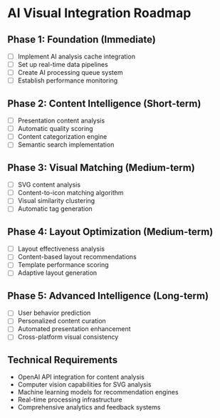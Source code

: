 # AI Visual Integration Roadmap

## Phase 1: Foundation (Immediate)
- [ ] Implement AI analysis cache integration
- [ ] Set up real-time data pipelines
- [ ] Create AI processing queue system
- [ ] Establish performance monitoring

## Phase 2: Content Intelligence (Short-term)
- [ ] Presentation content analysis
- [ ] Automatic quality scoring
- [ ] Content categorization engine
- [ ] Semantic search implementation

## Phase 3: Visual Matching (Medium-term)
- [ ] SVG content analysis
- [ ] Content-to-icon matching algorithm
- [ ] Visual similarity clustering
- [ ] Automatic tag generation

## Phase 4: Layout Optimization (Medium-term)
- [ ] Layout effectiveness analysis
- [ ] Content-based layout recommendations
- [ ] Template performance scoring
- [ ] Adaptive layout generation

## Phase 5: Advanced Intelligence (Long-term)
- [ ] User behavior prediction
- [ ] Personalized content curation
- [ ] Automated presentation enhancement
- [ ] Cross-platform visual consistency

## Technical Requirements
- OpenAI API integration for content analysis
- Computer vision capabilities for SVG analysis
- Machine learning models for recommendation engines
- Real-time processing infrastructure
- Comprehensive analytics and feedback systems
